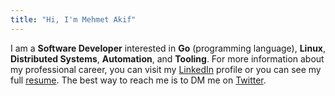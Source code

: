 ```yaml
---
title: "Hi, I'm Mehmet Akif"
---
```


I am a <strong>Software Developer</strong> interested in <strong>Go</strong> (programming language), <strong>Linux</strong>, <strong>Distributed Systems</strong>, <strong>Automation</strong>, and <strong>Tooling</strong>. For more information about my professional career, you can visit my <a href="https://www.linkedin.com/in/makifdb">LinkedIn</a> profile or you can see my full <a href="resume.pdf">resume</a>. The best way to reach me is to DM me on <a href="https://www.twitter.com/makifdb">Twitter</a>.
